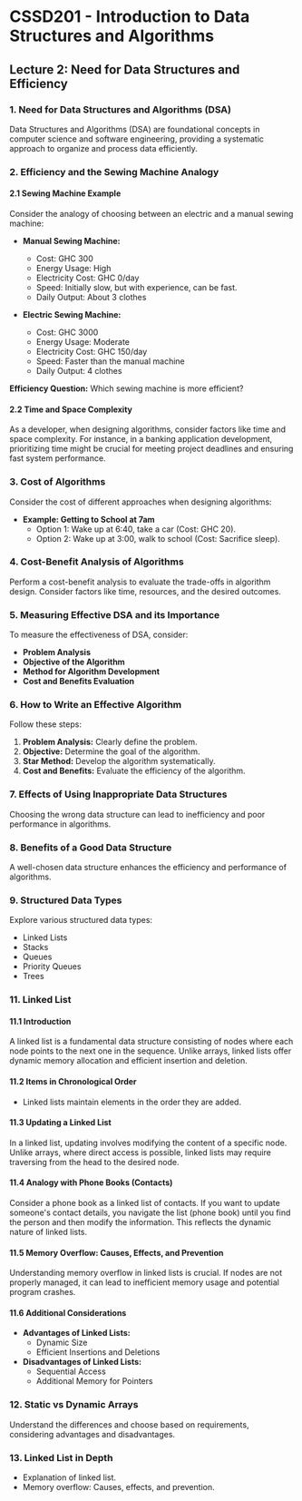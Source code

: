 # CSSD201 - Introduction to Data Structures and Algorithms

## Lecture 2: Need for Data Structures and Efficiency

### 1. Need for Data Structures and Algorithms (DSA)

Data Structures and Algorithms (DSA) are foundational concepts in computer science and software engineering, providing a systematic approach to organize and process data efficiently.

### 2. Efficiency and the Sewing Machine Analogy

#### 2.1 Sewing Machine Example

Consider the analogy of choosing between an electric and a manual sewing machine:

- **Manual Sewing Machine:**

  - Cost: GHC 300
  - Energy Usage: High
  - Electricity Cost: GHC 0/day
  - Speed: Initially slow, but with experience, can be fast.
  - Daily Output: About 3 clothes

- **Electric Sewing Machine:**

  - Cost: GHC 3000
  - Energy Usage: Moderate
  - Electricity Cost: GHC 150/day
  - Speed: Faster than the manual machine
  - Daily Output: 4 clothes

**Efficiency Question:** Which sewing machine is more efficient?

#### 2.2 Time and Space Complexity

As a developer, when designing algorithms, consider factors like time and space complexity. For instance, in a banking application development, prioritizing time might be crucial for meeting project deadlines and ensuring fast system performance.

### 3. Cost of Algorithms

Consider the cost of different approaches when designing algorithms:

- **Example: Getting to School at 7am**
  - Option 1: Wake up at 6:40, take a car (Cost: GHC 20).
  - Option 2: Wake up at 3:00, walk to school (Cost: Sacrifice sleep).

### 4. Cost-Benefit Analysis of Algorithms

Perform a cost-benefit analysis to evaluate the trade-offs in algorithm design. Consider factors like time, resources, and the desired outcomes.

### 5. Measuring Effective DSA and its Importance

To measure the effectiveness of DSA, consider:

- **Problem Analysis**
- **Objective of the Algorithm**
- **Method for Algorithm Development**
- **Cost and Benefits Evaluation**

### 6. How to Write an Effective Algorithm

Follow these steps:

1. **Problem Analysis:** Clearly define the problem.
2. **Objective:** Determine the goal of the algorithm.
3. **Star Method:** Develop the algorithm systematically.
4. **Cost and Benefits:** Evaluate the efficiency of the algorithm.

### 7. Effects of Using Inappropriate Data Structures

Choosing the wrong data structure can lead to inefficiency and poor performance in algorithms.

### 8. Benefits of a Good Data Structure

A well-chosen data structure enhances the efficiency and performance of algorithms.

### 9. Structured Data Types

Explore various structured data types:

- Linked Lists
- Stacks
- Queues
- Priority Queues
- Trees

### 11. Linked List

#### 11.1 Introduction

A linked list is a fundamental data structure consisting of nodes where each node points to the next one in the sequence. Unlike arrays, linked lists offer dynamic memory allocation and efficient insertion and deletion.

#### 11.2 Items in Chronological Order

- Linked lists maintain elements in the order they are added.

#### 11.3 Updating a Linked List

In a linked list, updating involves modifying the content of a specific node. Unlike arrays, where direct access is possible, linked lists may require traversing from the head to the desired node.

#### 11.4 Analogy with Phone Books (Contacts)

Consider a phone book as a linked list of contacts. If you want to update someone's contact details, you navigate the list (phone book) until you find the person and then modify the information. This reflects the dynamic nature of linked lists.

#### 11.5 Memory Overflow: Causes, Effects, and Prevention

Understanding memory overflow in linked lists is crucial. If nodes are not properly managed, it can lead to inefficient memory usage and potential program crashes.

#### 11.6 Additional Considerations

- **Advantages of Linked Lists:**
  - Dynamic Size
  - Efficient Insertions and Deletions
- **Disadvantages of Linked Lists:**
  - Sequential Access
  - Additional Memory for Pointers

### 12. Static vs Dynamic Arrays

Understand the differences and choose based on requirements, considering advantages and disadvantages.

### 13. Linked List in Depth

- Explanation of linked list.
- Memory overflow: Causes, effects, and prevention.
